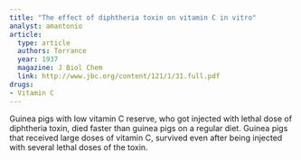 ```yaml
---
title: "The effect of diphtheria toxin on vitamin C in vitro"
analyst: amantonio
article:
  type: article
  authors: Torrance
  year: 1937
  magazine: J Biol Chem
  link: http://www.jbc.org/content/121/1/31.full.pdf
drugs:
- Vitamin C
---
```


Guinea pigs with low vitamin C reserve, who got injected with lethal dose of diphtheria toxin, died faster than guinea pigs on a regular diet.
Guinea pigs that received large doses of vitamin C, survived even after being injected with several lethal doses of the toxin.


